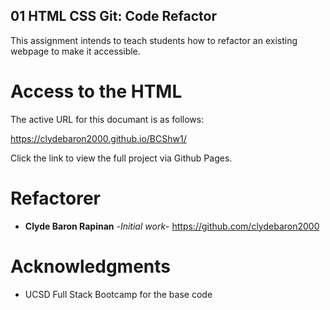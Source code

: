 ## 01 HTML CSS Git: Code Refactor

This assignment intends to teach students how to refactor an existing webpage to make it accessible.

# Access to the HTML

The active URL for this documant is as follows:

https://clydebaron2000.github.io/BCShw1/

Click the link to view the full project via Github Pages.

# Refactorer

* **Clyde Baron Rapinan** -*Initial work*- https://github.com/clydebaron2000

# Acknowledgments

* UCSD Full Stack Bootcamp for the base code